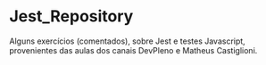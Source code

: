 # Jest_Repository

Alguns exercícios (comentados), sobre Jest e testes Javascript, provenientes das aulas dos canais DevPleno e Matheus Castiglioni.
